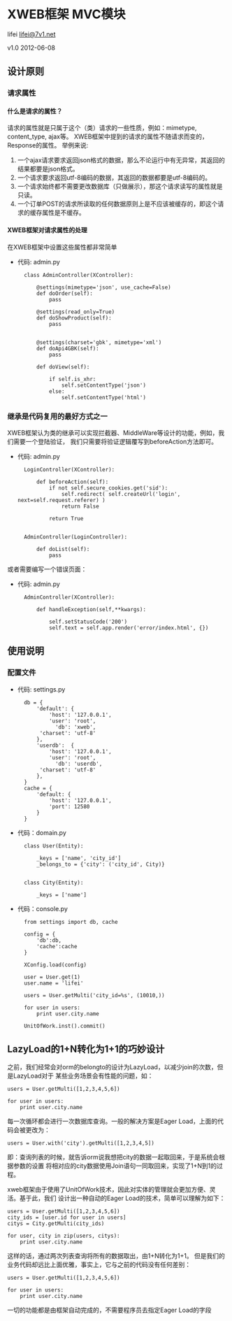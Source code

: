 # XWEB框架 MVC模块

lifei <lifei@7v1.net>

v1.0 2012-06-08

## 设计原则

### 请求属性

#### 什么是请求的属性？

请求的属性就是只属于这个（类）请求的一些性质，例如：mimetype, content_type, ajax等。
XWEB框架中提到的请求的属性不随请求而变的，Response的属性。
举例来说:

1. 一个ajax请求要求返回json格式的数据，那么不论运行中有无异常，其返回的结果都要是json格式。
2. 一个请求要求返回utf-8编码的数据，其返回的数据都要是utf-8编码的。
3. 一个请求始终都不需要更改数据库（只做展示），那这个请求读写的属性就是只读。
4. 一个订单POST的请求所读取的任何数据原则上是不应该被缓存的，即这个请求的缓存属性是不缓存。

#### XWEB框架对请求属性的处理

在XWEB框架中设置这些属性都非常简单

* 代码: admin.py

        class AdminController(XController):

            @settings(mimetype='json', use_cache=False)
            def doOrder(self):
                pass

            @settings(read_only=True)
            def doShowProduct(self):
                pass


            @settings(charset='gbk', mimetype='xml')
            def doApi4GBK(self):
                pass

            def doView(self):
                
                if self.is_xhr:
                    self.setContentType('json')
                else:
                    self.setContentType('html')

### 继承是代码复用的最好方式之一

XWEB框架认为类的继承可以实现拦截器、MiddleWare等设计的功能，例如，我们需要一个登陆验证，
我们只需要将验证逻辑覆写到beforeAction方法即可。

* 代码: admin.py

        LoginController(XController):

            def beforeAction(self):
                if not self.secure_cookies.get('sid'):
                    self.redirect( self.createUrl('login', next=self.request.referer) )
                    return False

                return True


        AdminController(LoginController):
            
            def doList(self):
                pass


或者需要编写一个错误页面：

* 代码: admin.py

        AdminController(XController):

            def handleException(self,**kwargs):
                
                self.setStatusCode('200')
                self.text = self.app.render('error/index.html', {})


## 使用说明

### 配置文件

* 代码: settings.py

        db = {
            'default': {
                'host': '127.0.0.1',
                'user': 'root',
                  'db': 'xweb',
             'charset': 'utf-8'
            },
            'userdb':  {
                'host': '127.0.0.1',
                'user': 'root',
                  'db': 'userdb',
             'charset': 'utf-8'
            },
        }
        cache = {
            'default: {
                'host': '127.0.0.1',
                'port': 12580
            }
        }
        
        
* 代码：domain.py

        class User(Entity):
        
            _keys = ['name', 'city_id']
            _belongs_to = {'city': ('city_id', City)}
            
            
        class City(Entity):
            
            _keys = ['name']
    
* 代码：console.py
    
        from settings import db, cache
        
        config = {
            'db':db,
            'cache':cache
        }
        
        XConfig.load(config)
        
        user = User.get(1)
        user.name = 'lifei'
        
        users = User.getMulti('city_id=%s', (10010,))
        
        for user in users:
            print user.city.name
        
        UnitOfWork.inst().commit()


## LazyLoad的1+N转化为1+1的巧妙设计
之前，我们经常会对orm的belongto的设计为LazyLoad，以减少join的次数，但是LazyLoad对于
某些业务场景会有性能的问题，如：

    users = User.getMulti([1,2,3,4,5,6])
    
    for user in users:
        print user.city.name
        
每一次循环都会进行一次数据库查询。一般的解决方案是Eager Load，上面的代码会被更改为：

    users = User.with('city').getMulti([1,2,3,4,5])

即：查询列表的时候，就告诉orm说我想把city的数据一起取回来，于是系统会根据参数的设置
将相对应的city数据使用Join语句一同取回来，实现了1+N到1的过程。

xweb框架由于使用了UnitOfWork技术，因此对实体的管理就会更加方便、灵活。基于此，我们
设计出一种自动的Eager Load的技术，简单可以理解为如下：

    users = User.getMulti([1,2,3,4,5,6])
    city_ids = [user.id for user in users]
    citys = City.getMulti(city_ids)
    
    for user, city in zip(users, citys):
        print user.city.name
        
这样的话，通过两次列表查询将所有的数据取出，由1+N转化为1+1。
但是我们的业务代码却远比上面优雅，事实上，它与之前的代码没有任何差别：

    users = User.getMulti([1,2,3,4,5,6])
    
    for user in users:
        print user.city.name

一切的功能都是由框架自动完成的，不需要程序员去指定Eager Load的字段
